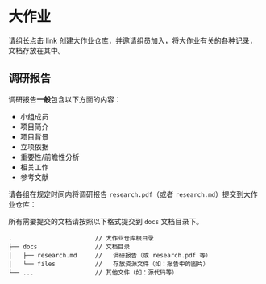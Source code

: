 # 大作业

请组长点击 [link](https://classroom.github.com/g/TspbrfnM) 创建大作业仓库，并邀请组员加入，将大作业有关的各种记录，文档存放在其中。

## 调研报告

调研报告**一般**包含以下方面的内容：

- 小组成员
- 项目简介
- 项目背景
- 立项依据
- 重要性/前瞻性分析
- 相关工作
- 参考文献

请各组在规定时间内将调研报告 `research.pdf`（或者 `research.md`）提交到大作业仓库：

所有需要提交的文档请按照以下格式提交到 `docs` 文档目录下。

```
.                       // 大作业仓库根目录
├── docs                // 文档目录
│   ├── research.md     //   调研报告（或 research.pdf 等）
│   └── files           //   存放资源文件（如：报告中的图片）
└── ...                 // 其他文件（如：源代码等）
```